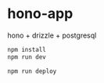 # hono-app

hono + drizzle + postgresql

```bash
npm install
npm run dev
```

```bash
npm run deploy
```
